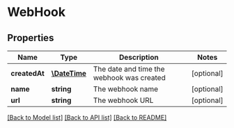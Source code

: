 # WebHook

## Properties
Name | Type | Description | Notes
------------ | ------------- | ------------- | -------------
**createdAt** | [**\DateTime**](\DateTime.md) | The date and time the webhook was created | [optional] 
**name** | **string** | The webhook name | [optional] 
**url** | **string** | The webhook URL | [optional] 

[[Back to Model list]](../README.md#documentation-for-models) [[Back to API list]](../README.md#documentation-for-api-endpoints) [[Back to README]](../README.md)


